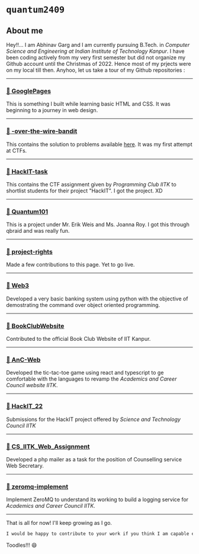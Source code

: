 # ```quantum2409```

## About me

Hey!!... I am Abhinav Garg and I am currently pursuing B.Tech. in _Computer Science and Engineering at Indian Institute of Technology Kanpur_. I have been coding actively from my very first semester but did not organize my Github account until the Christmas of 2022. Hence most of my prjects were on my local till then. Anyhoo, let us take a tour of my Github repositories :

---

### [🎯 GooglePages](https://github.com/quantum2409/GooglePages)

This is something I built while learning basic HTML and CSS. It was beginning to a journey in web design.

---

### [🎯 -over-the-wire-bandit](https://github.com/quantum2409/-over-the-wire-bandit)

This contains the solution to problems available [here](https://overthewire.org/wargames/bandit/). It was my first attempt at CTFs.

---

### [🎯 HackIT-task](https://github.com/quantum2409/HackIT-task)

This contains the CTF assignment given by _Programming Club IITK_ to shortlist students for their project "HackIT". I got the project. XD

---

### [🎯 Quantum101](https://github.com/quantum2409/Quantum101)

This is a project under Mr. Erik Weis and Ms. Joanna Roy. I got this through qbraid and was really fun.

---

### [🎯 project-rights](https://github.com/quantum2409/project-rights)

Made a few contributions to this page. Yet to go live.

---

### [🎯 Web3](https://github.com/quantum2409/Web3)

Developed a very basic banking system using python with the objective of demostrating the command over object oriented programming.

---

### [🎯 BookClubWebsite](https://github.com/quantum2409/BookClubWebsite)

Contributed to the official Book Club Website of IIT Kanpur.

---

### [🎯 AnC-Web](https://github.com/quantum2409/AnC-Web)

Developed the tic-tac-toe game using react and typescript to ge comfortable with the languages to revamp the _Academics and Career Council website IITK_.

---

### [🎯 HackIT_22](https://github.com/quantum2409/HackIT_22)

Submissions for the HackIT project offered by _Science and Technology Council IITK_

---

### [🎯 CS_IITK_Web_Assignment](https://github.com/quantum2409/CS_IITK_Web_Assignment)

Developed a php mailer as a task for the position of Counselling service Web Secretary.

---

### [🎯 zeromq-implement](https://github.com/quantum2409/zeromq-implement/)

Implement ZeroMQ to understand its working to build a logging service for _Academics and Career Council IITK_.

---

That is all for now! I'll keep growing as I go.

```md
I would be happy to contribute to your work if you think I am capable enough. Feel free to contact me on abhinav4437@gmail.com.
```

Toodles!!! 😄

<!-- - 👋 Hi, I’m @quantum2409
- 👀 I’m interested in ...
- 🌱 I’m currently learning ...
- 💞️ I’m looking to collaborate on ...
- 📫 How to reach me ... -->

<!---
quantum2409/quantum2409 is a ✨ special ✨ repository because its `README.md` (this file) appears on your GitHub profile.
You can click the Preview link to take a look at your changes.
--->
